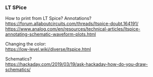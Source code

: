 ### LT SPice
How to print from LT Spice? Annotations?  
https://forum.allaboutcircuits.com/threads/ltspice-doubt.164191/  
https://www.analog.com/en/resources/technical-articles/ltspice-annotating-schematic-waveform-plots.html

Changing the color:  
https://low-level.wiki/diverse/ltspice.html



Schematics?  
https://hackaday.com/2019/03/19/ask-hackaday-how-do-you-draw-schematics/
